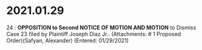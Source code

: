 # 2021.01.29

24 : **OPPOSITION to Second NOTICE OF MOTION AND MOTION** to Dismiss Case 23 filed by Plaintiff Joseph Diaz Jr.. (Attachments: # 1 Proposed Order)(Safyan, Alexander) (Entered: 01/29/2021)